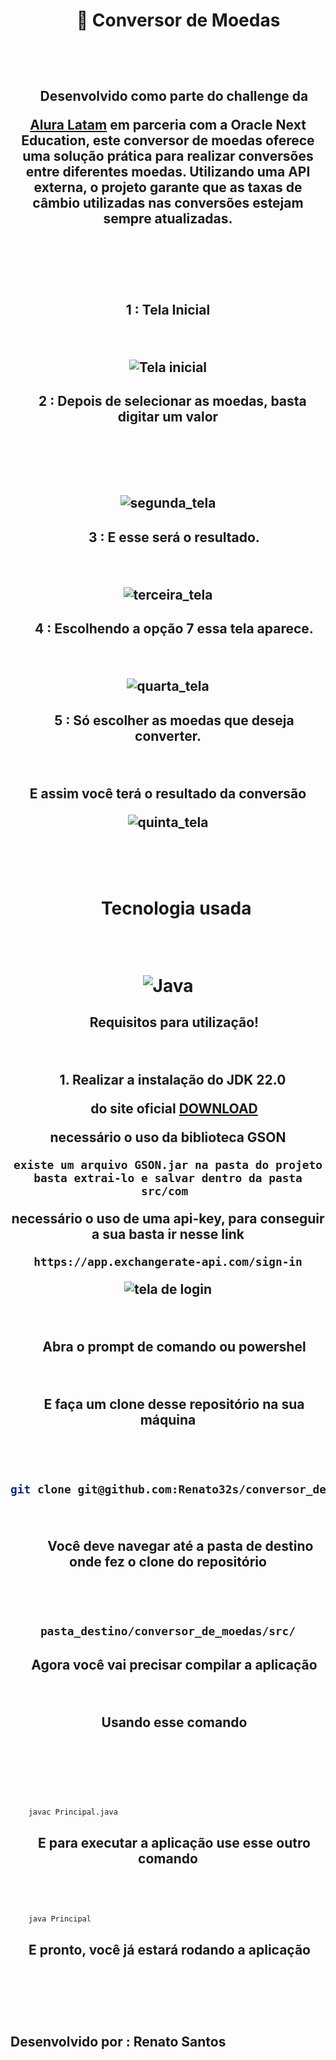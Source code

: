 <h1 align = center>

     💱 Conversor de Moedas



<br>

</h1>

<h2 align = center>

    Desenvolvido como parte do challenge da 



[Alura Latam](https://www.aluracursos.com/) em parceria com a Oracle Next Education, este conversor de moedas oferece uma solução prática para realizar conversões entre diferentes moedas. Utilizando uma API externa, o projeto garante que as taxas de câmbio utilizadas nas conversões estejam sempre atualizadas.



<br>

    



</h2>

<h2 align= center>

1 : Tela Inicial



<br>



![Tela inicial](/prints/Captura%20de%20tela%202024-10-04%20220629.png)

</h2>



<h2 align = center>

   2 : Depois de selecionar as moedas, basta digitar um valor



<br>

    

![segunda_tela](/prints/Captura%20de%20tela%202024-10-04%20220753.png)

</h2>



<h2 align = center>

    3 : E esse será o resultado.



<br>



![terceira_tela](/prints/Captura%20de%20tela%202024-10-04%20220827.png)

</h2>



<h2 align = center>

    4 : Escolhendo a opção 7 essa tela aparece.



<br>



![quarta_tela](/prints/Captura%20de%20tela%202024-10-04%20220851.png)

</h2>

<h2 align = center>

    5 : Só escolher as moedas que deseja converter.



<br>

E assim você terá o resultado da conversão

![quinta_tela](/prints/Captura%20de%20tela%202024-10-04%20221011.png)

</h2>

<br>


<div align = center>

    <h1>
    Tecnologia usada

<br>


![Java](https://img.shields.io/badge/java-%23ED8B00.svg?style=for-the-badge&logo=openjdk&logoColor=white)

</h1>



</div>



<h2 align = center>

    Requisitos para utilização!



<br>

   1. Realizar a instalação do JDK 22.0

    do site oficial
    [DOWNLOAD](https://download.oracle.com/java/22/latest/jdk-22_windows-x64_bin.exe)
  
  
 necessário o uso da biblioteca GSON
        
    existe um arquivo GSON.jar na pasta do projeto basta extrai-lo e salvar dentro da pasta src/com 

necessário o uso de uma api-key, para conseguir a sua basta ir nesse link
    
    https://app.exchangerate-api.com/sign-in
![tela de login](https://github.com/Renato32s/conversor_de_moedas/blob/main/tela%20de%20login.png)

<br>






    Abra o prompt de comando ou powershel

<br>

    E faça um clone desse repositório na sua máquina



<br>



````bash

git clone git@github.com:Renato32s/conversor_de_moedas.git

````



<br>

        Você deve navegar até a pasta de destino onde fez o clone do repositório



<br>



````bash

pasta_destino/conversor_de_moedas/src/

````
</h2>

<h2 align = center>

    Agora você vai precisar compilar a aplicação



<br>

    Usando esse comando

    

<br>



</h2>



````bash    

    javac Principal.java

````

<h2 align = center>

    E para executar a aplicação use esse outro comando

<br>

</h2>


````bash

    java Principal

````

<h2 align = center>

 E pronto, você já estará rodando a aplicação

 

<br>



## Desenvolvido por : Renato Santos


